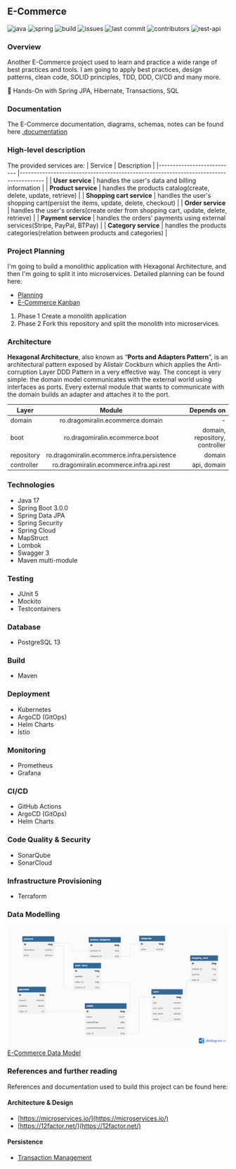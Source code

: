 ## E-Commerce

![java](https://img.shields.io/badge/Java-17-green)
![spring](https://img.shields.io/badge/Spring-3.0.0-green)
![build](https://img.shields.io/github/actions/workflow/status/dragomiralin/e-commerce/ci.yaml)
![issues](https://img.shields.io/github/issues/dragomiralin/e-commerce)
![last commit](https://img.shields.io/github/last-commit/dragomiralin/e-commerce)
![contributors](https://img.shields.io/github/contributors/dragomiralin/e-commerce)
![rest-api](https://img.shields.io/badge/REST-API-violet)

### Overview

Another E-Commerce project used to learn and practice a wide range of best practices and tools.
I am going to apply best practices, design patterns, clean code, SOLID principles, TDD, DDD, CI/CD and many more.

:dancers: Hands-On with Spring JPA, Hibernate, Transactions, SQL

### Documentation

The E-Commerce documentation, diagrams, schemas, notes can be found
here [.documentation](https://github.com/DragomirAlin/e-commerce/tree/main/.documentation)

### High-level description

The provided services are:
| Service | Description |
|--------------------------- |-------------------------------------------------------------------------------------- |
| **User service**            | handles the user's data and billing information |
| **Product service**        | handles the products catalog(create, delete, update, retrieve)                        |
| **Shopping cart service**    | handles the user's shopping cart(persist the items, update, delete, checkout)
|
| **Order service**            | handles the user's orders(create order from shopping cart, update, delete, retrieve)
|
| **Payment service**        | handles the orders' payments using external services(Stripe, PayPal, BTPay)            |
| **Category service**        | handles the products categories(relation between products and categories)
|

### Project Planning

I'm going to build a monolithic application with Hexagonal Architecture, and then I'm going to split it into
microservices.
Detailed planning can be found here:

- [Planning](./documentation/planning.md)
- [E-Commerce Kanban](https://github.com/DragomirAlin/spring-transactions/projects/1)

1. Phase 1
   Create a monolith application
2. Phase 2
   Fork this repository and split the monolith into microservices.

### Architecture

**Hexagonal Architecture**, also known as “**Ports and Adapters Pattern**”, is an architectural pattern exposed by Alistair
Cockburn which applies the Anti-corruption Layer DDD Pattern in a very effective way. The concept is very simple: the
domain model communicates with the external world using interfaces as ports. Every external module that wants to
communicate with the domain builds an adapter and attaches it to the port.

| Layer      |                   Module                    |                     Depends on |
|------------|:-------------------------------------------:|-------------------------------:|
| domain     |      ro.dragomiralin.ecommerce.domain       |                              - |
| boot       |       ro.dragomiralin.ecommerce.boot        | domain, repository, controller |
| repository | ro.dragomiralin.ecommerce.infra.persistence |                         domain |
| controller |  ro.dragomiralin.ecommerce.infra.api.rest   |                    api, domain |

### Technologies

- Java 17
- Spring Boot 3.0.0
- Spring Data JPA
- Spring Security
- Spring Cloud
- MapStruct
- Lombok
- Swagger 3
- Maven multi-module

### Testing

- JUnit 5
- Mockito
- Testcontainers

### Database

- PostgreSQL 13

### Build

- Maven

### Deployment

- Kubernetes
- ArgoCD (GitOps)
- Helm Charts
- Istio

### Monitoring

- Prometheus
- Grafana

### CI/CD

- GitHub Actions
- ArgoCD (GitOps)
- Helm Charts

### Code Quality & Security

- SonarQube
- SonarCloud

### Infrastructure Provisioning

- Terraform

### Data Modelling

![Diagram](.documentation/img/db_diagram/db_diagram_0.0.1.png)
[E-Commerce Data Model](./documentation/dbdiagram.md)

### References and further reading

References and documentation used to build this project can be found here:

#### Architecture & Design

- [https://microservices.io/](https://microservices.io/)
- [https://12factor.net/](https://12factor.net/)

#### Persistence

- [Transaction Management](https://docs.spring.io/spring-framework/docs/4.2.x/spring-framework-reference/html/transaction.html#:~:text=The%20Spring%20Framework%20provides%20a,Java%20Data%20Objects%20(JDO).)


